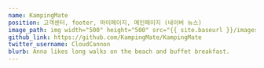 ```yaml
---
name: KampingMate
position: 고객센터, footer, 마이페이지, 메인페이지 (네이버 뉴스)
image_path: img width="500" height="500" src="{{ site.baseurl }}/images/KampingMate/KampingMate_main.webp" alt="Screenshot"
github_link: https://github.com/KampingMate/KampingMate
twitter_username: CloudCannon
blurb: Anna likes long walks on the beach and buffet breakfast.
---
```

